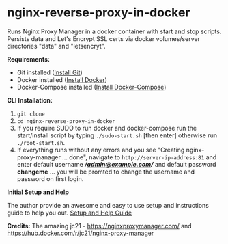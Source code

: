 # nginx-reverse-proxy-in-docker

Runs Nginx Proxy Manager in a docker container with start and stop scripts.  Persists data and Let's Encrypt SSL certs via docker volumes/server directories "data" and "letsencryt".

**Requirements:**

* Git installed ([Install Git](https://git-scm.com/book/en/v2/Getting-Started-Installing-Git))
* Docker installed ([Install Docker](https://docs.docker.com/get-docker/))
* Docker-Compose installed ([Install Docker-Compose](https://docs.docker.com/compose/install/))

**CLI Installation:**

1. `git clone `
2. `cd nginx-reverse-proxy-in-docker`
3. If you require SUDO to run docker and docker-compose run the start/install script by typing `./sudo-start.sh` [then enter] otherwise run `./root-start.sh`.
4. If everything runs without any errors and you see "Creating nginx-proxy-manager ... done", navigate to `http://server-ip-address:81` and enter default username __*/admin@example.com/*__ and default password **changeme** ... you will be promted to change the username and password on first login.

**Initial Setup and Help**

The author provide an awesome and easy to use setup and instructions guide to help you out. [Setup and Help Guide](https://nginxproxymanager.com/guide/#project-goal)


**Credits:**  The amazing jc21 - https://nginxproxymanager.com/ and https://hub.docker.com/r/jc21/nginx-proxy-manager
